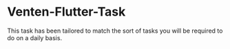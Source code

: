 # Venten-Flutter-Task
This task has been tailored to match the sort of tasks you will be required to do on a daily basis.
